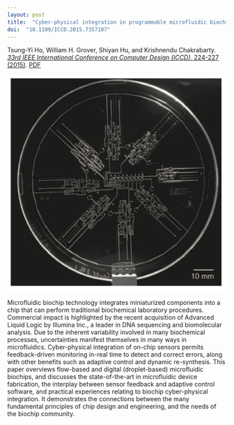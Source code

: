 ```yaml
---
layout: post
title:  "Cyber-physical integration in programmable microfluidic biochips"
doi:  "10.1109/ICCD.2015.7357107"
---
```


Tsung-Yi Ho, William H. Grover, Shiyan Hu, and Krishnendu Chakrabarty.  [*33rd IEEE International Conference on Computer Design (ICCD)*, 224-227 (2015)](http://ieeexplore.ieee.org/document/7357107/).  [PDF](/assets/cyber-physical-integration-biochips.pdf)

<img src="/assets/cyber-physical-integration-biochips.png">

Microfluidic biochip technology integrates miniaturized components into a chip that can perform traditional biochemical laboratory procedures. Commercial impact is highlighted by the recent acquisition of Advanced Liquid Logic by Illumina Inc., a leader in DNA sequencing and biomolecular analysis. Due to the inherent variability involved in many biochemical processes, uncertainties manifest themselves in many ways in microfluidics. Cyber-physical integration of on-chip sensors permits feedback-driven monitoring in-real time to detect and correct errors, along with other benefits such as adaptive control and dynamic re-synthesis. This paper overviews flow-based and digital (droplet-based) microfluidic biochips, and discusses the state-of-the-art in microfluidic device fabrication, the interplay between sensor feedback and adaptive control software, and practical experiences relating to biochip cyber-physical integration. It demonstrates the connections between the many fundamental principles of chip design and engineering, and the needs of the biochip community.
